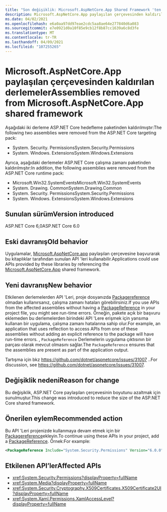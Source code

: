 ```yaml
---
title: "Son değişiklik: Microsoft.AspNetCore.App Shared Framework 'ten kaldırılan derlemeler"
description: Microsoft.AspNetCore.App paylaşılan çerçevesinden kaldırılan bazı derlemelerin ASP.NET Core 6,0 ' deki Son değişiklik hakkında bilgi edinin.
ms.date: 04/02/2021
ms.openlocfilehash: e6a0aa97dd97eae2cdc5aa8ae64e277840d6a083
ms.sourcegitcommit: e7e0921d0a10f85e9cb12f8b87cc1639a6c8d3fe
ms.translationtype: MT
ms.contentlocale: tr-TR
ms.lasthandoff: 04/09/2021
ms.locfileid: "107255265"
---
```

# <a name="assemblies-removed-from-microsoftaspnetcoreapp-shared-framework"></a><span data-ttu-id="9625a-103">Microsoft.AspNetCore.App paylaşılan çerçevesinden kaldırılan derlemeler</span><span class="sxs-lookup"><span data-stu-id="9625a-103">Assemblies removed from Microsoft.AspNetCore.App shared framework</span></span>

<span data-ttu-id="9625a-104">Aşağıdaki iki derleme ASP.NET Core hedefleme paketinden kaldırılmıştır:</span><span class="sxs-lookup"><span data-stu-id="9625a-104">The following two assemblies were removed from the ASP.NET Core targeting pack:</span></span>

- <span data-ttu-id="9625a-105">System. Security. Permissions</span><span class="sxs-lookup"><span data-stu-id="9625a-105">System.Security.Permissions</span></span>
- <span data-ttu-id="9625a-106">System. Windows. Extensions</span><span class="sxs-lookup"><span data-stu-id="9625a-106">System.Windows.Extensions</span></span>

<span data-ttu-id="9625a-107">Ayrıca, aşağıdaki derlemeler ASP.NET Core çalışma zamanı paketinden kaldırılmıştır:</span><span class="sxs-lookup"><span data-stu-id="9625a-107">In addition, the following assemblies were removed from the ASP.NET Core runtime pack:</span></span>

- <span data-ttu-id="9625a-108">Microsoft.Win32.SystemEvents</span><span class="sxs-lookup"><span data-stu-id="9625a-108">Microsoft.Win32.SystemEvents</span></span>
- <span data-ttu-id="9625a-109">System. Drawing. Common</span><span class="sxs-lookup"><span data-stu-id="9625a-109">System.Drawing.Common</span></span>
- <span data-ttu-id="9625a-110">System. Security. Permissions</span><span class="sxs-lookup"><span data-stu-id="9625a-110">System.Security.Permissions</span></span>
- <span data-ttu-id="9625a-111">System. Windows. Extensions</span><span class="sxs-lookup"><span data-stu-id="9625a-111">System.Windows.Extensions</span></span>

## <a name="version-introduced"></a><span data-ttu-id="9625a-112">Sunulan sürüm</span><span class="sxs-lookup"><span data-stu-id="9625a-112">Version introduced</span></span>

<span data-ttu-id="9625a-113">ASP.NET Core 6,0</span><span class="sxs-lookup"><span data-stu-id="9625a-113">ASP.NET Core 6.0</span></span>

## <a name="old-behavior"></a><span data-ttu-id="9625a-114">Eski davranış</span><span class="sxs-lookup"><span data-stu-id="9625a-114">Old behavior</span></span>

<span data-ttu-id="9625a-115">Uygulamalar, [Microsoft.AspNetCore.app](/aspnet/core/fundamentals/metapackage-app) paylaşılan çerçevesine başvurarak bu kitaplıklar tarafından sunulan API 'leri kullanabilir.</span><span class="sxs-lookup"><span data-stu-id="9625a-115">Applications could use APIs provided by these libraries by referencing the [Microsoft.AspNetCore.App](/aspnet/core/fundamentals/metapackage-app) shared framework.</span></span>

## <a name="new-behavior"></a><span data-ttu-id="9625a-116">Yeni davranış</span><span class="sxs-lookup"><span data-stu-id="9625a-116">New behavior</span></span>

<span data-ttu-id="9625a-117">Etkilenen derlemelerden API 'Leri, proje dosyanızda [Packagereference](../../../project-sdk/msbuild-props.md#packagereference) olmadan kullanırsanız, çalışma zamanı hataları görebilirsiniz.</span><span class="sxs-lookup"><span data-stu-id="9625a-117">If you use APIs from the affected assemblies without having a [PackageReference](../../../project-sdk/msbuild-props.md#packagereference) in your project file, you might see run-time errors.</span></span> <span data-ttu-id="9625a-118">Örneğin, pakete açık bir başvuru eklemeden bu derlemelerden birindeki API 'Lere erişmek için yansıma kullanan bir uygulama, çalışma zamanı hatalarına sahip olur.</span><span class="sxs-lookup"><span data-stu-id="9625a-118">For example, an application that uses reflection to access APIs from one of these assemblies without adding an explicit reference to the package will have run-time errors.</span></span> <span data-ttu-id="9625a-119">, `PackageReference` Derlemelerin uygulama çıktısının bir parçası olarak mevcut olmasını sağlar.</span><span class="sxs-lookup"><span data-stu-id="9625a-119">The `PackageReference` ensures that the assemblies are present as part of the application output.</span></span>

<span data-ttu-id="9625a-120">Tartışma için bkz <https://github.com/dotnet/aspnetcore/issues/31007> ..</span><span class="sxs-lookup"><span data-stu-id="9625a-120">For discussion, see <https://github.com/dotnet/aspnetcore/issues/31007>.</span></span>

## <a name="reason-for-change"></a><span data-ttu-id="9625a-121">Değişiklik nedeni</span><span class="sxs-lookup"><span data-stu-id="9625a-121">Reason for change</span></span>

<span data-ttu-id="9625a-122">Bu değişiklik, ASP.NET Core paylaşılan çerçevesinin boyutunu azaltmak için sunulmuştur.</span><span class="sxs-lookup"><span data-stu-id="9625a-122">This change was introduced to reduce the size of the ASP.NET Core shared framework.</span></span>

## <a name="recommended-action"></a><span data-ttu-id="9625a-123">Önerilen eylem</span><span class="sxs-lookup"><span data-stu-id="9625a-123">Recommended action</span></span>

<span data-ttu-id="9625a-124">Bu API 'Leri projenizde kullanmaya devam etmek için bir [Packagereference](../../../project-sdk/msbuild-props.md#packagereference)ekleyin.</span><span class="sxs-lookup"><span data-stu-id="9625a-124">To continue using these APIs in your project, add a [PackageReference](../../../project-sdk/msbuild-props.md#packagereference).</span></span> <span data-ttu-id="9625a-125">Örnek:</span><span class="sxs-lookup"><span data-stu-id="9625a-125">For example:</span></span>

```xml
<PackageReference Include="System.Security.Permissions" Version="6.0.0" />
```

## <a name="affected-apis"></a><span data-ttu-id="9625a-126">Etkilenen API’ler</span><span class="sxs-lookup"><span data-stu-id="9625a-126">Affected APIs</span></span>

- <xref:System.Security.Permissions?displayProperty=fullName>
- <xref:System.Media?displayProperty=fullName>
- <xref:System.Security.Cryptography.X509Certificates.X509Certificate2UI?displayProperty=fullName>
- <xref:System.Xaml.Permissions.XamlAccessLevel?displayProperty=fullName>

<!--

## Category

ASP.NET Core

## Affected APIs

- `N:System.Security.Permissions`
- `N:System.Media`
- `N:System.Security.Cryptography.X509Certificates.X509Certificate2UI`
- `N:System.Xaml.Permissions.XamlAccessLevel`

-->
